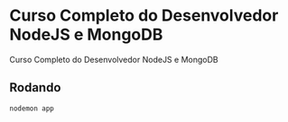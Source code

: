 # Curso Completo do Desenvolvedor NodeJS e MongoDB
Curso Completo do Desenvolvedor NodeJS e MongoDB

## Rodando

```sh
nodemon app
```
